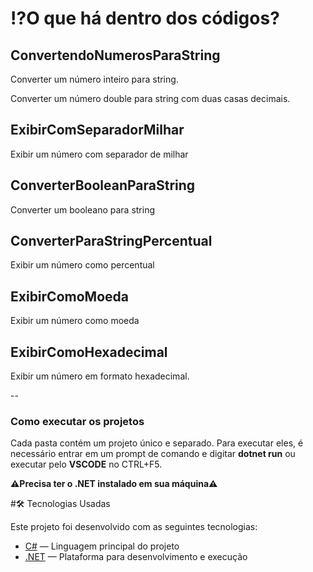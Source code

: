 # ⁉️O que há dentro dos códigos?

## ConvertendoNumerosParaString

Converter um número inteiro para string.

Converter um número double para string com duas casas decimais.        

## ExibirComSeparadorMilhar

Exibir um número com separador de milhar

## ConverterBooleanParaString

Converter um booleano para string

## ConverterParaStringPercentual

Exibir um número como percentual

## ExibirComoMoeda

Exibir um número como moeda

## ExibirComoHexadecimal

Exibir um número em formato hexadecimal.


-- 

### Como executar os projetos

Cada pasta contém um projeto único e separado. Para executar eles, é necessário entrar em um prompt de comando e digitar **dotnet run** ou executar pelo **VSCODE** no CTRL+F5. 

**⚠️Precisa ter o .NET instalado em sua máquina⚠️**


#🛠 Tecnologias Usadas

Este projeto foi desenvolvido com as seguintes tecnologias:

- [C#](https://learn.microsoft.com/pt-br/dotnet/csharp/) — Linguagem principal do projeto
- [.NET](https://dotnet.microsoft.com/) — Plataforma para desenvolvimento e execução